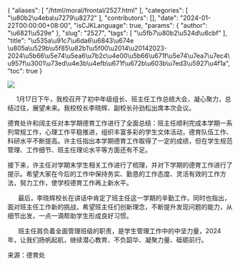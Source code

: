 {
    "aliases": [
        "/html/moral/frontal/2527.html"
    ],
    "categories": [
        "\u80b2\u4eba\u7279\u8272"
    ],
    "contributors": [],
    "date": "2024-01-22T00:00:00+08:00",
    "isCJKLanguage": true,
    "params": {
        "author": "\u6821\u529e"
    },
    "slug": "2527",
    "tags": [
        "\u5fb7\u80b2\u524d\u6cbf"
    ],
    "title": "\u535a\u91c7\u6da6\u6843\u674e \u805a\u529b\u5f85\u82b1\u5f00\u2014\u20142023-2024\u5b66\u5e74\u5ea6\u7b2c\u4e00\u5b66\u671f\u5e74\u7ea7\u7ec4\u957f\u3001\u73ed\u4e3b\u4efb\u671f\u672b\u603b\u7ed3\u5927\u4f1a",
    "toc": true
}

![](https://cdn.tfls.online/mirror/full/fd78af086c655a5e54c87f02327694b5d45d97c8.jpg)




     1月17日下午，我校召开了初中年级组长、班主任工作总结大会，凝心聚力，总结过往，展望未来。我校校长李晓辉、副校长孙劲松出席本次会议。




  





德育处许和阔主任对本学期德育工作进行了全面总结：班主任顺利完成本学期一系列常规工作，心理工作平稳推进，组织丰富多彩的学生文体活动，德育队伍工作、科研水平不断提高。许主任指出本学期德育工作取得了一定的成绩，但在学生规范管理、工作细节、班主任理论水平等方面还有不足。




接下来，许主任对学期末学生相关工作进行了梳理，并对下学期的德育工作进行了提示。希望大家在今后的工作中保持务实、勤恳的工作态度、灵活有效的工作方法，努力工作，使学校德育工作再上新水平。




      最后，李晓辉校长在讲话中肯定了班主任这一学期的辛勤工作，同时也指出，面对班主任工作新的挑战，希望班主任们创新理念，不断提升发现问题的能力，从细节出发，一点一滴帮助学生形成良好习惯。




      班主任肩负着全面管理班级的职责，是学生管理工作中的中坚力量，2024年，让我们扬帆起航，继续潜心教育、不负韶华、凝聚力量、砥砺前行。




  





来源：德育处





  




